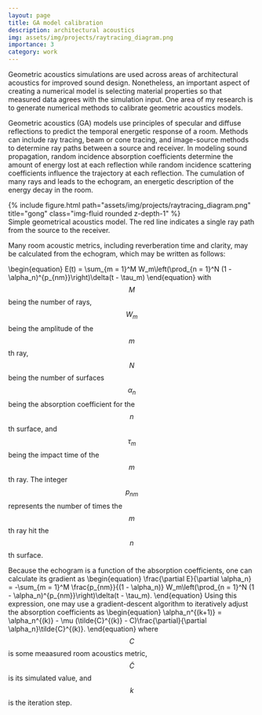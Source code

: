 ```yaml
---
layout: page
title: GA model calibration
description: architectural acoustics
img: assets/img/projects/raytracing_diagram.png
importance: 3
category: work
---
```



Geometric acoustics simulations are used across areas of architectural acoustics for improved sound design. Nonetheless, an important aspect of creating a numerical model is selecting material properties so that measured data agrees with the simulation input. One area of my research is to generate numerical methods to calibrate geometric acoustics models. 

Geometric acoustics (GA) models use principles of specular and diffuse reflections to predict the temporal energetic response of a room. Methods can include ray tracing, beam or cone tracing, and image-source methods to determine ray paths between a source and receiver. In modeling sound propagation, random incidence absorption coefficients determine the amount of energy lost at each reflection while random incidence scattering coefficients influence the trajectory at each reflection. The cumulation of many rays and leads to the echogram, an energetic description of the energy decay in the room. 


<div class="row">
    <div class = "col-sm">
    </div>
    <div class= "col-sm">
        {% include figure.html path="assets/img/projects/raytracing_diagram.png" title="gong" class="img-fluid rounded z-depth-1" %}
    </div>
    <div class = "col-sm">
    </div>
</div>
<div class="caption">
    Simple geometrical acoustics model. The red line indicates a single ray path from the source to the receiver. 
</div>


Many room acoustic metrics, including reverberation time and clarity, may be calculated from the echogram, which may be written as follows:

\begin{equation}
E(t) = \sum_{m = 1}^M W_m\left(\prod_{n = 1}^N (1 - \alpha_n)^{p_{nm}}\right)\delta(t - \tau_m)
\end{equation}
with $$M$$ being the number of rays, $$W_m$$ being the amplitude of the $$m$$th ray, $$N$$ being the number of surfaces $$\alpha_n$$ being the absorption coefficient for the $$n$$th surface, and $$\tau_m$$ being the impact time of the $$m$$th ray. The integer $$p_{nm}$$ represents the number of times the $$m$$th ray hit the $$n$$th surface. 

Because the echogram is a function of the absorption coefficients, one can calculate its gradient as
\begin{equation}
\frac{\partial E}{\partial \alpha_n}  = -\sum_{m = 1}^M \frac{p_{nm}}{(1 - \alpha_n)} W_m\left(\prod_{n = 1}^N (1 - \alpha_n)^{p_{nm}}\right)\delta(t - \tau_m).
\end{equation}
Using this expression, one may use a gradient-descent algorithm to iteratively adjust the absorption coefficients as
\begin{equation}
\alpha_n^{(k+1)} = \alpha_n^{(k)} - \mu (\tilde{C}^{(k)} - C)\frac{\partial}{\partial \alpha_n}\tilde{C}^{(k)}.
\end{equation}
where $$C$$ is some meaasured room acoustics metric, $$\tilde{C}$$ is its simulated value, and $$k$$ is the iteration step. 


